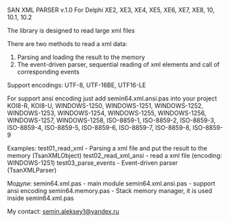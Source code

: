 SAN XML PARSER v.1.0
For Delphi XE2, XE3, XE4, XE5, XE6, XE7, XE8, 10, 10.1, 10.2

The library is designed to read large xml files 

There are two methods to read a xml data:

1. Parsing and loading the result to the memory
2. The event-driven parser, sequential reading of xml elements and 
   call of corresponding events

Support encodings:
UTF-8, UTF-16BE, UTF16-LE

For support ansi encoding just add semin64.xml.ansi.pas into your project
KOI8-R, KOI8-U, WINDOWS-1250, WINDOWS-1251, WINDOWS-1252, WINDOWS-1253, WINDOWS-1254, WINDOWS-1255,
WINDOWS-1256, WINDOWS-1257, WINDOWS-1258, ISO-8859-1, ISO-8859-2, ISO-8859-3, ISO-8859-4, ISO-8859-5, 
ISO-8859-6, ISO-8859-7, ISO-8859-8, ISO-8859-9

Examples:
test01_read_xml - Parsing a xml file and put the result to the memory (TsanXMLObject)
test02_read_xml_ansi - read a xml file (encoding: WINDOWS-1251)
test03_parse_events - Event-driven parser (TsanXMLParser)

Модули:
semin64.xml.pas - main module
semin64.xml.ansi.pas - support ansi encoding
semin64.memory.pas  - Stack memory manager, it is used inside semin64.xml.pas

My contact:
semin.aleksey1@yandex.ru

